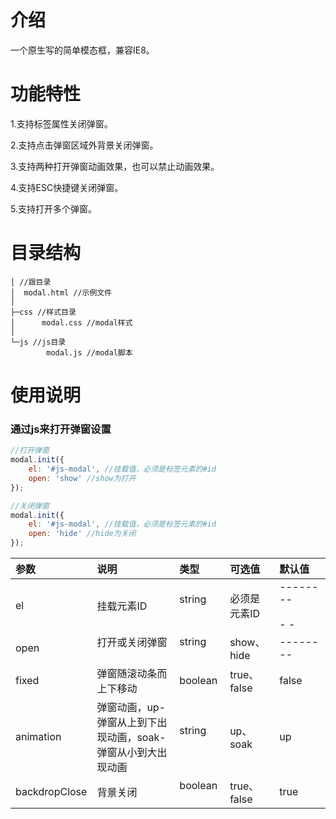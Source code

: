 # 介绍
一个原生写的简单模态框，兼容IE8。

# 功能特性
<p>1.支持标签属性关闭弹窗。</p>
<p>2.支持点击弹窗区域外背景关闭弹窗。</p>
<p>3.支持两种打开弹窗动画效果，也可以禁止动画效果。</p>
<p>4.支持ESC快捷键关闭弹窗。</p>
<p>5.支持打开多个弹窗。</p>

# 目录结构

```
│ //跟目录
│  modal.html //示例文件
│  
├─css //样式目录
│      modal.css //modal样式
│      
└─js //js目录
        modal.js //modal脚本
```
# 使用说明
### 通过js来打开弹窗设置
``` js
//打开弹窗
modal.init({
    el: '#js-modal', //挂载值，必须是标签元素的#id
    open: 'show' //show为打开
});

//关闭弹窗
modal.init({
    el: '#js-modal', //挂载值，必须是标签元素的#id
    open: 'hide' //hide为关闭
});

```

| 参数          | 说明 | 类型 | 可选值 | 默认值 |
|:------------- |:--------------|:---------------|:-----------------|:----------------------------------|
| el            | 挂载元素ID     | string        | 必须是元素ID   | --------                           - - |
| open          | 打开或关闭弹窗  | string        | show、hide   | --------      |
| fixed         | 弹窗随滚动条而上下移动  | boolean| true、false   | false      |
| animation     | 弹窗动画，up-弹窗从上到下出现动画，soak-弹窗从小到大出现动画| string        | up、soak   | up      |
| backdropClose | 背景关闭  | boolean        | true、false   | true      |

```html
      
```
